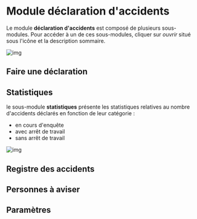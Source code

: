 # Module déclaration d'accidents

Le module **déclaration d'accidents** est composé de plusieurs sous-modules. Pour accéder à un de ces sous-modules, cliquer sur *ouvrir* situé sous l'icône et la description sommaire.

![img](/_media/sante_securite/accident_1.jpg)

## Faire une déclaration

## Statistiques

le sous-module **statistiques** présente les statistiques relatives au nombre d'accidents déclarés en fonction de leur catégorie :
* en cours d'enquête
* avec arrêt de travail
* sans arrêt de travail

![img](/_media/sante_securite/accident_2.png)

## Registre des accidents

## Personnes à aviser

## Paramètres
